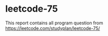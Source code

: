 # leetcode-75
This report contains all program question from https://leetcode.com/studyplan/leetcode-75/
